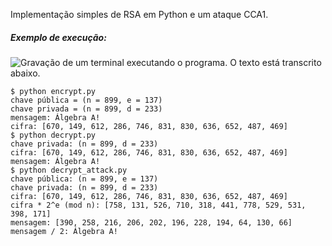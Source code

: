 Implementação simples de RSA em Python e um ataque CCA1.

##### Exemplo de execução:

![Gravação de um terminal executando o programa. O texto está transcrito abaixo.](https://i.imgur.com/rtFHqXR.gif)

    $ python encrypt.py
    chave pública = (n = 899, e = 137)
    chave privada = (n = 899, d = 233)
    mensagem: Álgebra A!
    cifra: [670, 149, 612, 286, 746, 831, 830, 636, 652, 487, 469]
    $ python decrypt.py
    chave privada: (n = 899, d = 233)
    cifra: [670, 149, 612, 286, 746, 831, 830, 636, 652, 487, 469]
    mensagem: Álgebra A!
    $ python decrypt_attack.py
    chave pública: (n = 899, e = 137)
    chave privada: (n = 899, d = 233)
    cifra: [670, 149, 612, 286, 746, 831, 830, 636, 652, 487, 469]
    cifra * 2^e (mod n): [758, 131, 526, 710, 318, 441, 778, 529, 531, 398, 171]
    mensagem: [390, 258, 216, 206, 202, 196, 228, 194, 64, 130, 66]
    mensagem / 2: Álgebra A!
